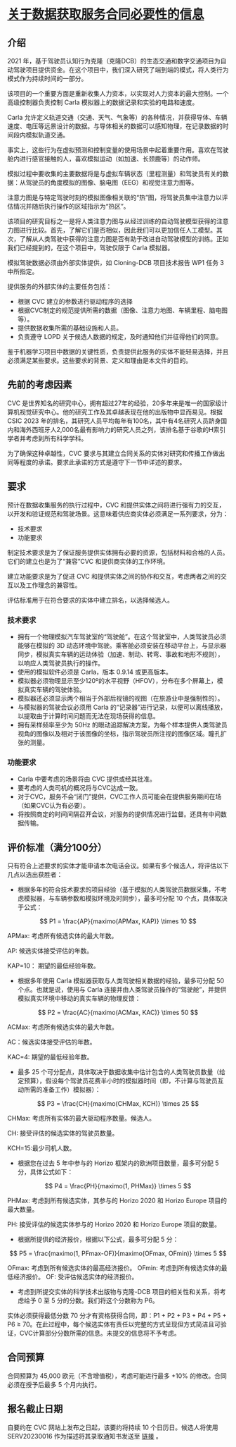 # [关于数据获取服务合同必要性的信息](https://www.cvc.uab.es/wp-content/uploads/2023/09/Justificacion-CloningDCB.pdf) 

## 介绍

2021 年，基于驾驶员认知行为克隆（克隆DCB）的生态交通和数字交通项目为自动驾驶项目提供资金。在这个项目中，我们深入研究了端到端的模式，将人类行为模式作为持续时间的一部分。

该项目的一个重要方面是重新收集人力资本，以实现对人力资本的最大控制。一个高级控制器负责控制 Carla 模拟器上的数据记录和实验的电路和速度。

Carla 允许定义轨道交通（交通、天气、气象等）的各种情况，并获得导体、车辆速度、电压等远景设计的数据。与导体相关的数据可以感知物理，在记录数据的时间段内模拟轨道交通。

事实上，这些行为在虚拟预测和控制变量的使用场景中起着重要作用。喜欢在驾驶舱内进行感官接触的人，喜欢模拟运动（如加速、长颈鹿等）的动作师。

模拟过程中要收集的主要数据将是与虚拟车辆状态（里程测量）和驾驶员有关的数据：从驾驶员的角度模拟的图像、脑电图（EEG）和视觉注意力图等。

注意力图是与特定驾驶时刻的模拟图像相关联的“热”图，将驾驶员集中注意力以评估情况并随后执行操作的区域指示为“热区”。

该项目的研究目标之一是将人类注意力图与从经过训练的自动驾驶模型获得的注意力图进行比较。首先，了解它们是否相似，因此我们可以更加信任人工模型。其次，了解从人类驾驶中获得的注意力图是否有助于改进自动驾驶模型的训练。正如我们已经提到的，在这个项目中，驾驶仅限于 Carla 模拟器。

模拟驾驶数据必须由外部实体提供，如 Cloning-DCB 项目技术报告 WP1 任务 3 中所指定。

提供服务的外部实体的主要任务包括：

* 根据 CVC 建立的参数进行驱动程序的选择
* 根据CVC制定的规范提供所需的数据（图像、注意力地图、车辆里程、脑电图等）。
* 提供数据收集所需的基础设施和人员。
* 负责遵守 LOPD 关于候选人数据的规定，及时通知他们并征得他们的同意。

鉴于机器学习项目中数据的关键性质，负责提供此服务的实体不能轻易选择，并且必须满足某些要求。这些要求的背景、定义和理由是本文件的目的。

## 先前的考虑因素

CVC 是世界知名的研究中心，拥有超过27年的经验，20多年来是唯一的国家级计算机视觉研究中心。他的研究工作及其卓越表现在他的出版物中显而易见。根据 CSIC 2023 年的排名，其研究人员平均每年有100名，其中有4名研究人员跻身国内和海外西班牙人2,000名最有影响力的研究人员之列，该排名基于谷歌的H索引学者并考虑到所有科学学科。

为了确保这种卓越性，CVC 要求与其建立合同关系的实体对研究和传播工作做出同等程度的承诺。要求此承诺的方式是遵守下一节中详述的要求。

## 要求

预计在数据收集服务的执行过程中，CVC 和提供实体之间将进行强有力的交互，以开发和验证规范和驾驶场景。这意味着供应商实体必须满足一系列要求，分为：

* 技术要求
* 功能要求

制定技术要求是为了保证服务提供实体拥有必要的资源，包括材料和合格的人员。它们的建立也是为了“兼容”CVC 和提供商实体的工作环境。

建立功能要求是为了促进 CVC 和提供实体之间的协作和交互，考虑两者之间的交互以及工作理念的兼容性。


评估标准用于在符合要求的实体中建立排名，以选择候选人。


### 技术要求

* 拥有一个物理模拟汽车驾驶室的“驾驶舱”。在这个驾驶室中，人类驾驶员必须能够在模拟的 3D 动态环境中驾驶。乘客舱必须安装在移动平台上，与显示器同步，模拟真实车辆的运动体验（加速、制动、转弯、事故和地形不规则），以响应人类驾驶员执行的操作。
* 使用的模拟软件必须是 Carla，版本 0.9.14 或更高版本。
* 模拟器必须物理显示至少120º的水平视野（HFOV），分布在多个屏幕上，模拟真实车辆的驾驶体验。
* 模拟器还必须显示两个相当于外部后视镜的视图（在旅游业中是强制性的）。
* 与模拟器的驾驶会议必须用 Carla 的“记录器”进行记录，以便可以离线播放，以提取由于计算时间问题而无法在现场获得的信息。
* 拥有采样频率至少为 50Hz 的眼动追踪解决方案，为每个样本提供人类驾驶员视角的图像以及相对于该图像的坐标，指示驾驶员所注视的图像区域。瞳孔扩张的测量。

### 功能要求
* Carla 中要考虑的场景将由 CVC 提供或经其批准。
* 要考虑的人类司机的概况将与CVC达成一致。
* 对于CVC，服务不会“闭门”提供，CVC工作人员可能会在提供服务期间在场（如果CVC认为有必要）。
* 将按照商定的时间间隔召开会议，对服务的提供情况进行监督。还具有中间数据传输。

## 评价标准（满分100分）

只有符合上述要求的实体才能申请本次电话会议。如果有多个候选人，将评估以下几点以选出获胜者：

* 根据多年的符合技术要求的项目经验（基于模拟的人类驾驶员数据采集，不考虑模拟器，与车辆参数和模拟环境及时同步），最多可分配 10 个点，具体取决于公式：

$$ P1 = \frac{AP}{maximo(APMax, KAP)} \times 10 $$

APMax: 考虑所有候选实体的最大年数。

AP: 候选实体接受评估的年数。

KAP=10： 期望的最低经验年数。

* 根据多年使用 Carla 模拟器获取与人类驾驶相关数据的经验，最多可分配 50 个点。也就是说，使用与 Carla 连接并由人类驾驶员操作的“驾驶舱”，并提供模拟真实环境中移动的真实车辆的物理反馈：

$$ P2 = \frac{AC}{maximo(ACMax, KAC)} \times 50 $$

ACMax: 考虑所有候选实体的最大年数。

AC：候选实体接受评估的年数。

KAC=4: 期望的最低经验年数。

* 最多 25 个可分配点，具体取决于数据收集中估计包含的人类驾驶员数量（给定预算），假设每个驾驶员花费半小时的模拟器时间（即，不计算与驾驶员互动所需的准备工作）模拟器）：

$$ P3 = \frac{CH}{maximo(CHMax, KCH)} \times 25 $$

CHMax: 考虑所有实体的最大驱动程序数量。候选人。

CH: 接受评估的候选实体的驾驶员数量。

KCH=15:最少司机人数。

* 根据您在过去 5 年中参与的 Horizo 框架内的欧洲项目数量，最多可分配 5 分，具体公式如下：

$$ P4 = \frac{PH}{maximo(1, PHMax)} \times 5 $$

PHMax: 考虑到所有候选实体，其参与的 Horizo 2020 和 Horizo Europe 项目的最大数量。

PH: 接受评估的候选实体参与的 Horizo 2020 和 Horizo Europe 项目的数量。

* 根据所提供的经济报价，根据以下公式，最多可分配 5 分：

$$ P5 = \frac{maximo(1, PFmax-OF)}{maximo(OFmax, OFmin)} \times 5 $$

OFmax: 考虑到所有候选实体的最高经济报价。
OFmin: 考虑到所有候选实体的最低经济报价。
OF: 受评估候选实体的经济报价。

* 考虑到所提交实体的科学技术出版物与克隆-DCB 项目的相关性和关系，将考虑给予 0 至 5 分的分数。我们将这个分数称为 P6。


实体必须获得最低分数 70 分才有资格获得合同，即：P1 + P2 + P3 + P4 + P5 + P6 ≥ 70。在此过程中，每个候选实体有责任以完整的方式呈现但方式简洁且可验证，CVC计算部分分数所需的信息。未提交的信息将不予考虑。

## 合同预算

合同预算为 45,000 欧元（不含增值税），考虑可能进行最多 +10% 的修改。合同必须在授予后最多 5 个月内执行。

## 报名截止日期

自要约在 CVC 网站上发布之日起，该要约将持续 10 个日历日。候选人将使用 SERV20230016 作为描述将其录取通知书发送至 [链接](https://www.cvc.uab.es/send-us-an-offer/) 。
